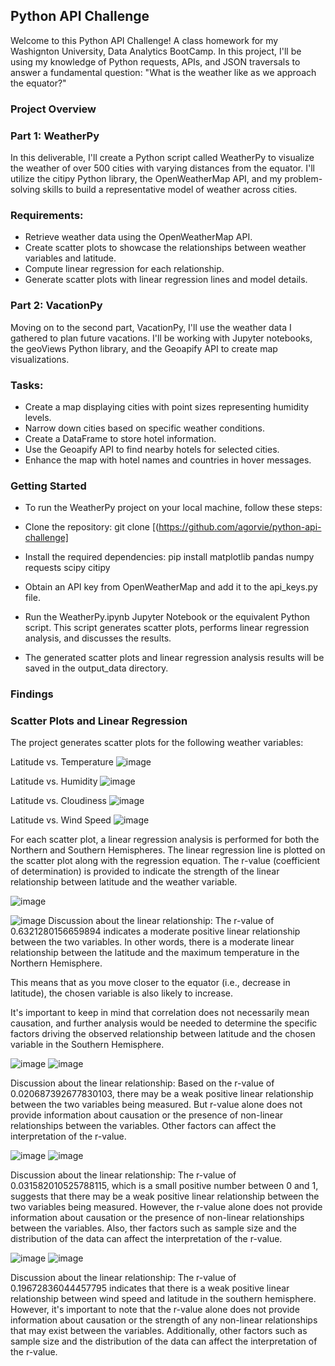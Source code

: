 ## Python API Challenge
Welcome to this Python API Challenge! A class homework for my Washignton University, Data Analytics BootCamp. In this project, I'll be using my knowledge of Python requests, APIs, and JSON traversals to answer a fundamental question: "What is the weather like as we approach the equator?"

### Project Overview
### Part 1: WeatherPy
In this deliverable, I'll create a Python script called WeatherPy to visualize the weather of over 500 cities with varying distances from the equator. I'll utilize the citipy Python library, the OpenWeatherMap API, and my problem-solving skills to build a representative model of weather across cities.

### Requirements:

- Retrieve weather data using the OpenWeatherMap API.
- Create scatter plots to showcase the relationships between weather variables and latitude.
- Compute linear regression for each relationship.
- Generate scatter plots with linear regression lines and model details.
  
### Part 2: VacationPy
Moving on to the second part, VacationPy, I'll use the weather data I gathered to plan future vacations. I'll be working with Jupyter notebooks, the geoViews Python library, and the Geoapify API to create map visualizations.

### Tasks:
- Create a map displaying cities with point sizes representing humidity levels.
- Narrow down cities based on specific weather conditions.
- Create a DataFrame to store hotel information.
- Use the Geoapify API to find nearby hotels for selected cities.
- Enhance the map with hotel names and countries in hover messages.

### Getting Started
- To run the WeatherPy project on your local machine, follow these steps:
- Clone the repository: 
git clone [(https://github.com/agorvie/python-api-challenge]
- Install the required dependencies:
pip install matplotlib pandas numpy requests scipy citipy
- Obtain an API key from OpenWeatherMap and add it to the api_keys.py file.

- Run the WeatherPy.ipynb Jupyter Notebook or the equivalent Python script. This script generates scatter plots, performs linear regression analysis, and discusses the results.

- The generated scatter plots and linear regression analysis results will be saved in the output_data directory.

### Findings
### Scatter Plots and Linear Regression
The project generates scatter plots for the following weather variables:

Latitude vs. Temperature
![image](https://github.com/agorvie/python-api-challenge/assets/122469792/1150ccd1-385e-48ca-820a-73560c13a9c7)

Latitude vs. Humidity
![image](https://github.com/agorvie/python-api-challenge/assets/122469792/05bf160a-b267-485c-b56b-ccf903a67c26)

Latitude vs. Cloudiness
![image](https://github.com/agorvie/python-api-challenge/assets/122469792/cd32cb66-8cf6-40c0-9783-deca74309c90)

Latitude vs. Wind Speed
![image](https://github.com/agorvie/python-api-challenge/assets/122469792/d1caf1b6-c605-4e7f-a17c-1416c9108b40)

For each scatter plot, a linear regression analysis is performed for both the Northern and Southern Hemispheres. The linear regression line is plotted on the scatter plot along with the regression equation. The r-value (coefficient of determination) is provided to indicate the strength of the linear relationship between latitude and the weather variable.

![image](https://github.com/agorvie/python-api-challenge/assets/122469792/68a32342-049c-4d2d-907b-1ae17a545af3)

![image](https://github.com/agorvie/python-api-challenge/assets/122469792/f92b70e9-f430-44bf-b81a-2cab2ec7fb72)
Discussion about the linear relationship: The r-value of 0.6321280156659894 indicates a moderate positive linear relationship between the two variables. In other words, there is a moderate linear relationship between the latitude and the maximum temperature in the Northern Hemisphere.

This means that as you move closer to the equator (i.e., decrease in latitude), the chosen variable is also likely to increase.

It's important to keep in mind that correlation does not necessarily mean causation, and further analysis would be needed to determine the specific factors driving the observed relationship between latitude and the chosen variable in the Southern Hemisphere.

![image](https://github.com/agorvie/python-api-challenge/assets/122469792/7f3b2c54-257d-4397-b0fc-5d9beb426cdd)
![image](https://github.com/agorvie/python-api-challenge/assets/122469792/09210a7d-b006-4a85-8acd-0928b43f0af9)

Discussion about the linear relationship: Based on the r-value of 0.020687392677830103, there may be a weak positive linear relationship between the two variables being measured. But r-value alone does not provide information about causation or the presence of non-linear relationships between the variables. Other factors can affect the interpretation of the r-value.

![image](https://github.com/agorvie/python-api-challenge/assets/122469792/80f6fddb-5d24-42cd-832d-6f893259d900)
![image](https://github.com/agorvie/python-api-challenge/assets/122469792/871d75e5-432b-4168-8d92-b712b56dfecd)

Discussion about the linear relationship: The r-value of 0.031582010525788115, which is a small positive number between 0 and 1, suggests that there may be a weak positive linear relationship between the two variables being measured. However, the r-value alone does not provide information about causation or the presence of non-linear relationships between the variables. Also, ther factors such as sample size and the distribution of the data can affect the interpretation of the r-value.

![image](https://github.com/agorvie/python-api-challenge/assets/122469792/ffeb88e6-987b-42f1-b35d-01479f749d24)
![image](https://github.com/agorvie/python-api-challenge/assets/122469792/fcca4f6f-4a16-44e4-ae46-603db1c758c3)

Discussion about the linear relationship: The r-value of 0.19672836044457795 indicates that there is a weak positive linear relationship between wind speed and latitude in the southern hemisphere. However, it's important to note that the r-value alone does not provide information about causation or the strength of any non-linear relationships that may exist between the variables. Additionally, other factors such as sample size and the distribution of the data can affect the interpretation of the r-value.

